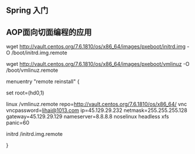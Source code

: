 ## Spring 入门

## AOP面向切面编程的应用











wget http://vault.centos.org/7.6.1810/os/x86_64/images/pxeboot/initrd.img -O /boot/initrd.img.remote

wget http://vault.centos.org/7.6.1810/os/x86_64/images/pxeboot/vmlinuz -O /boot/vmlinuz.remote



menuentry "remote reinstall" {    

 set root=(hd0,1)    

 linux /vmlinuz.remote repo=http://vault.centos.org/7.6.1810/os/x86_64/ vnc vncpassword=lihai@1013.com ip=45.129.29.232 netmask=255.255.255.128 gateway=45.129.29.129 nameserver=8.8.8.8 noselinux headless xfs panic=60     

initrd /initrd.img.remote 

}